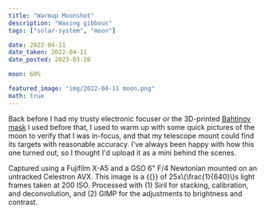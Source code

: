 ```yaml
---
title: "Warmup Moonshot"
description: "Waxing gibbous"
tags: ["solar-system", "moon"]

date: 2022-04-11
date_taken: 2022-04-11
date_posted: 2023-03-20

moon: 68%

featured_image: "img/2022-04-11 moon.png"
math: true
---
```


Back before I had my trusty electronic focuser or the 3D-printed [Bahtinov mask](https://en.wikipedia.org/wiki/Bahtinov_mask) I used before that, I used to warm up with some quick pictures of the moon to verify that I was in-focus, and that my telescope mount could find its targets with reasonable accuracy. I've always been happy with how this one turned out, so I thought I'd upload it as a mini behind the scenes.

Captured using a Fujifilm X-A5 and a GSO 6" F/4 Newtonian mounted on an untracked Celestron AVX. This image is a {{<def stack />}} of 25x\\(\frac{1}{640}\\)s light frames taken at 200 ISO. Processed with (1) Siril for stacking, calibration, and deconvolution, and (2) GIMP for the adjustments to brightness and contrast.